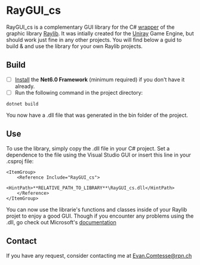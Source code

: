 # RayGUI_cs

RayGUI_cs is a complementary GUI library for the C# [wrapper](https://github.com/ChrisDill/Raylib-cs) of the graphic library [Raylib](https://www.raylib.com/).
It was intially created for the [Uniray](https://git.s2.rpn.ch/ComtesseE1/uniray) Game Engine, but should work just fine in any other projects. 
You will find below a guid to build & and use the library for your own Raylib projects. 

## Build

- [ ] [Install](https://dotnet.microsoft.com/en-us/download/dotnet/6.0) the **Net6.0 Framework** (minimum required) if you don't have it already.
- [ ] Run the following command in the project directory:

```
dotnet build
```

You now have a .dll file that was generated in the bin folder of the project.

## Use

To use the library, simply copy the .dll file in your C# project. Set a dependence to the file using the Visual Studio GUI or insert this line in your .csproj file:

```
<ItemGroup>
    <Reference Include="RayGUI_cs">
        <HintPath>**RELATIVE_PATH_TO_LIBRARY**\RayGUI_cs.dll</HintPath>
    </Reference>
</ItemGroup>
```

You can now use the librarie's functions and classes inside of your Raylib projet to enjoy a good GUI.
Though if you encounter any problems using the .dll, go check out Microsoft's [documentation](https://learn.microsoft.com/en-us/visualstudio/ide/how-to-add-or-remove-references-by-using-the-reference-manager?view=vs-2022)

## Contact

If you have any request, consider contacting me at Evan.Comtesse@rpn.ch